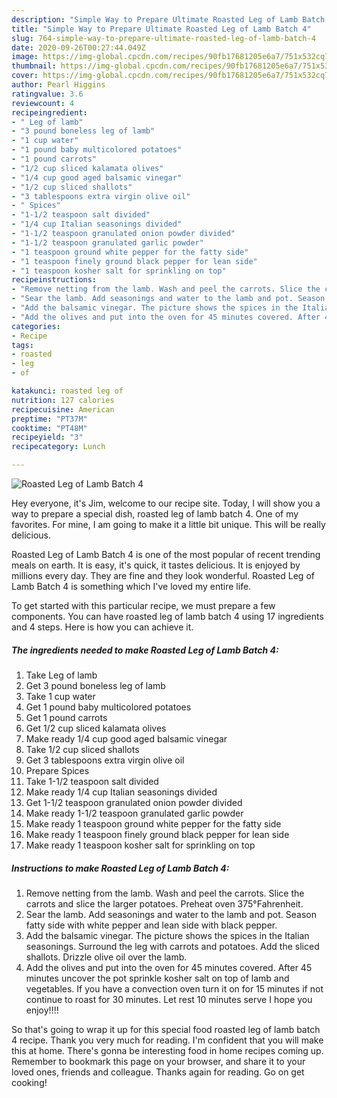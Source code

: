 ```yaml
---
description: "Simple Way to Prepare Ultimate Roasted Leg of Lamb Batch 4"
title: "Simple Way to Prepare Ultimate Roasted Leg of Lamb Batch 4"
slug: 764-simple-way-to-prepare-ultimate-roasted-leg-of-lamb-batch-4
date: 2020-09-26T00:27:44.049Z
image: https://img-global.cpcdn.com/recipes/90fb17681205e6a7/751x532cq70/roasted-leg-of-lamb-batch-4-recipe-main-photo.jpg
thumbnail: https://img-global.cpcdn.com/recipes/90fb17681205e6a7/751x532cq70/roasted-leg-of-lamb-batch-4-recipe-main-photo.jpg
cover: https://img-global.cpcdn.com/recipes/90fb17681205e6a7/751x532cq70/roasted-leg-of-lamb-batch-4-recipe-main-photo.jpg
author: Pearl Higgins
ratingvalue: 3.6
reviewcount: 4
recipeingredient:
- " Leg of lamb"
- "3 pound boneless leg of lamb"
- "1 cup water"
- "1 pound baby multicolored potatoes"
- "1 pound carrots"
- "1/2 cup sliced kalamata olives"
- "1/4 cup good aged balsamic vinegar"
- "1/2 cup sliced shallots"
- "3 tablespoons extra virgin olive oil"
- " Spices"
- "1-1/2 teaspoon salt divided"
- "1/4 cup Italian seasonings divided"
- "1-1/2 teaspoon granulated onion powder divided"
- "1-1/2 teaspoon granulated garlic powder"
- "1 teaspoon ground white pepper for the fatty side"
- "1 teaspoon finely ground black pepper for lean side"
- "1 teaspoon kosher salt for sprinkling on top"
recipeinstructions:
- "Remove netting from the lamb. Wash and peel the carrots. Slice the carrots and slice the larger potatoes. Preheat oven 375°Fahrenheit."
- "Sear the lamb. Add seasonings and water to the lamb and pot. Season fatty side with white pepper and lean side with black pepper."
- "Add the balsamic vinegar. The picture shows the spices in the Italian seasonings. Surround the leg with carrots and potatoes. Add the sliced shallots. Drizzle olive oil over the lamb."
- "Add the olives and put into the oven for 45 minutes covered. After 45 minutes uncover the pot sprinkle kosher salt on top of lamb and vegetables. If you have a convection oven turn it on for 15 minutes if not continue to roast for 30 minutes. Let rest 10 minutes serve I hope you enjoy!!!!"
categories:
- Recipe
tags:
- roasted
- leg
- of

katakunci: roasted leg of 
nutrition: 127 calories
recipecuisine: American
preptime: "PT37M"
cooktime: "PT48M"
recipeyield: "3"
recipecategory: Lunch

---
```



![Roasted Leg of Lamb Batch 4](https://img-global.cpcdn.com/recipes/90fb17681205e6a7/751x532cq70/roasted-leg-of-lamb-batch-4-recipe-main-photo.jpg)

Hey everyone, it's Jim, welcome to our recipe site. Today, I will show you a way to prepare a special dish, roasted leg of lamb batch 4. One of my favorites. For mine, I am going to make it a little bit unique. This will be really delicious.

Roasted Leg of Lamb Batch 4 is one of the most popular of recent trending meals on earth. It is easy, it's quick, it tastes delicious. It is enjoyed by millions every day. They are fine and they look wonderful. Roasted Leg of Lamb Batch 4 is something which I've loved my entire life.




To get started with this particular recipe, we must prepare a few components. You can have roasted leg of lamb batch 4 using 17 ingredients and 4 steps. Here is how you can achieve it.

<!--inarticleads1-->

##### The ingredients needed to make Roasted Leg of Lamb Batch 4:

1. Take  Leg of lamb
1. Get 3 pound boneless leg of lamb
1. Take 1 cup water
1. Get 1 pound baby multicolored potatoes
1. Get 1 pound carrots
1. Get 1/2 cup sliced kalamata olives
1. Make ready 1/4 cup good aged balsamic vinegar
1. Take 1/2 cup sliced shallots
1. Get 3 tablespoons extra virgin olive oil
1. Prepare  Spices
1. Take 1-1/2 teaspoon salt divided
1. Make ready 1/4 cup Italian seasonings divided
1. Get 1-1/2 teaspoon granulated onion powder divided
1. Make ready 1-1/2 teaspoon granulated garlic powder
1. Make ready 1 teaspoon ground white pepper for the fatty side
1. Make ready 1 teaspoon finely ground black pepper for lean side
1. Make ready 1 teaspoon kosher salt for sprinkling on top




<!--inarticleads2-->

##### Instructions to make Roasted Leg of Lamb Batch 4:

1. Remove netting from the lamb. Wash and peel the carrots. Slice the carrots and slice the larger potatoes. Preheat oven 375°Fahrenheit.
1. Sear the lamb. Add seasonings and water to the lamb and pot. Season fatty side with white pepper and lean side with black pepper.
1. Add the balsamic vinegar. The picture shows the spices in the Italian seasonings. Surround the leg with carrots and potatoes. Add the sliced shallots. Drizzle olive oil over the lamb.
1. Add the olives and put into the oven for 45 minutes covered. After 45 minutes uncover the pot sprinkle kosher salt on top of lamb and vegetables. If you have a convection oven turn it on for 15 minutes if not continue to roast for 30 minutes. Let rest 10 minutes serve I hope you enjoy!!!!




So that's going to wrap it up for this special food roasted leg of lamb batch 4 recipe. Thank you very much for reading. I'm confident that you will make this at home. There's gonna be interesting food in home recipes coming up. Remember to bookmark this page on your browser, and share it to your loved ones, friends and colleague. Thanks again for reading. Go on get cooking!
